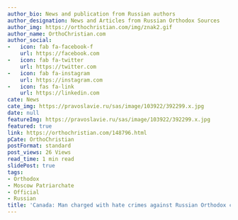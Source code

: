 ```yaml
---
author_bio: News and publication from Russian authors
author_designation: News and Articles from Russian Orthodox Sources
author_img: https://orthochristian.com/img/znak2.gif
author_name: OrthoChristian.com
author_social:
-   icon: fab fa-facebook-f
    url: https://facebook.com
-   icon: fab fa-twitter
    url: https://twitter.com
-   icon: fab fa-instagram
    url: https://instagram.com
-   icon: fas fa-link
    url: https://linkedin.com
cate: News
cate_img: https://pravoslavie.ru/sas/image/103922/392299.x.jpg
date: null
featureImg: https://pravoslavie.ru/sas/image/103922/392299.x.jpg
featured: true
link: https://orthochristian.com/148796.html
pCate: OrthoChristian
postFormat: standard
post_views: 26 Views
read_time: 1 min read
slidePost: true
tags:
- Orthodox
- Moscow Patriarchate
- Official
- Russian
title: 'Canada: Man charged with hate crimes against Russian Orthodox church'
---
```

